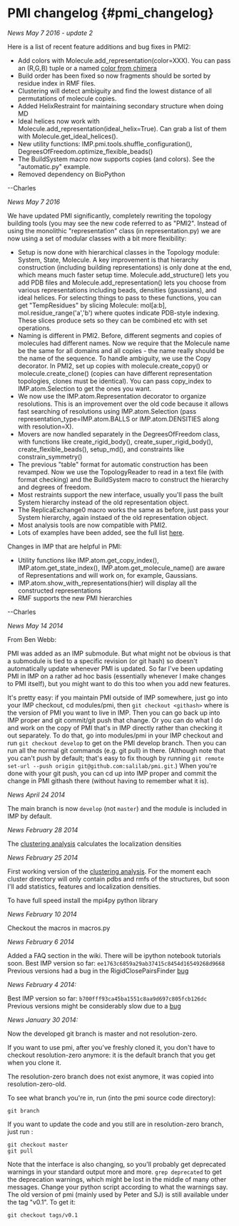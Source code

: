 PMI changelog {#pmi_changelog}
=============

*News May 7 2016 - update 2*

Here is a list of recent feature additions and bug fixes in PMI2:
* Add colors with Molecule.add_representation(color=XXX). You can pass an (R,G,B) tuple or a named [color from chimera](https://www.cgl.ucsf.edu/chimera/docs/UsersGuide/colortables.html)
* Build order has been fixed so now fragments should be sorted by residue index in RMF files.
* Clustering will detect ambiguity and find the lowest distance of all permutations of molecule copies.
* Added HelixRestraint for maintaining secondary structure when doing MD
* Ideal helices now work with Molecule.add_representation(ideal_helix=True). Can grab a list of them with Molecule.get_ideal_helices().
* New utility functions: IMP.pmi.tools.shuffle_configuration(), DegreesOfFreedom.optimize_flexible_beads()
* The BuildSystem macro now supports copies (and colors). See the "automatic.py" example.
* Removed dependency on BioPython

--Charles

*News May 7 2016*

We have updated PMI significantly, completely rewriting the topology building tools (you may see the new code referred to as "PMI2". Instead of using the monolithic "representation" class (in representation.py) we are now using a set of modular classes with a bit more flexibility:
* Setup is now done with hierarchical classes in the Topology module: System, State, Molecule. A key improvement is that hierarchy construction (including building representations) is only done at the end, which means much faster setup time. Molecule.add_structure() lets you add PDB files and Molecule.add_representation() lets you choose from various representations including beads, densities (gaussians), and ideal helices. For selecting things to pass to these functions, you can get "TempResidues" by slicing Molecule: mol[a:b], mol.residue_range('a','b') where quotes indicate PDB-style indexing. These slices produce sets so they can be combined etc with set operations.
* Naming is different in PMI2. Before, different segments and copies of molecules had different names. Now we require that the Molecule name be the same for all domains and all copies - the name really should be the name of the sequence. To handle ambiguity, we use the Copy decorator. In PMI2, set up copies with molecule.create_copy() or molecule.create_clone() (copies can have different representation topologies, clones must be identical). You can pass copy_index to IMP.atom.Selection to get the ones you want.
* We now use the IMP.atom.Representation decorator to organize resolutions. This is an improvement over the old code because it allows fast searching of resolutions using IMP.atom.Selection (pass representation_type=IMP.atom.BALLS or IMP.atom.DENSITIES along with resolution=X).
* Movers are now handled separately in the DegreesOfFreedom class, with functions like create_rigid_body(), create_super_rigid_body(), create_flexible_beads(), setup_md(), and constraints like constrain_symmetry()
* The previous "table" format for automatic construction has been revamped. Now we use the TopologyReader to read in a text file (with format checking) and the BuildSystem macro to construct the hierarchy and degrees of freedom.
* Most restraints support the new interface, usually you'll pass the built System hierarchy instead of the old representation object.
* The ReplicaExchange0 macro works the same as before, just pass your System hierarchy, again instaed of the old representation object.
* Most analysis tools are now compatible with PMI2. 
* Lots of examples have been added, see the full list [here](https://integrativemodeling.org/nightly/doc/ref/examples.html).

Changes in IMP that are helpful in PMI:
* Utility functions like IMP.atom.get_copy_index(), IMP.atom.get_state_index(), IMP.atom.get_molecule_name() are aware of Representations and will work on, for example, Gaussians.
* IMP.atom.show_with_representations(hier) will display all the constructed representations
* RMF supports the new PMI hierarchies

--Charles

*News May 14 2014*

From Ben Webb:

PMI was added as an IMP submodule. But what might not be obvious is that a submodule is tied to a specific revision (or git hash) so doesn't automatically update whenever PMI is updated. So far I've been updating PMI in IMP on a rather ad hoc basis (essentially whenever I make changes to PMI itself), but you might want to do this too when you add new features.

It's pretty easy: if you maintain PMI outside of IMP somewhere, just go into your IMP checkout, cd modules/pmi, then `git checkout <githash>` where <githash> is the version of PMI you want to live in IMP. Then you can go back up into IMP proper and git commit/git push that change. Or you can do what I do and work on the copy of PMI that's in IMP directly rather than checking it out separately. To do that, go into modules/pmi in your IMP checkout and run `git checkout develop` to get on the PMI develop branch. Then you can run all the normal git commands (e.g. git pull) in there. (Although note that you can't push by default; that's easy to fix though by running `git remote set-url --push origin git@github.com:salilab/pmi.git`.) When you're done with your git push, you can cd up into IMP proper and commit the change in PMI githash there (without having to remember what it is).

*News April 24 2014*

The main branch is now `develop` (not `master`) and the module is included
in IMP by default.

*News February 28 2014*

The [clustering analysis](http://nbviewer.ipython.org/github/salilab/pmi/blob/master/examples/analysis/clustering_analysis.ipynb?create=1) calculates the localization densities

*News February 25 2014*

First working version of the [clustering analysis](http://nbviewer.ipython.org/github/salilab/pmi/blob/master/examples/analysis/clustering_analysis.ipynb?create=1). For the moment each cluster directory will only contain pdbs and rmfs
of the structures, but soon I'll add statistics, features and localization densities.

To have full speed install the mpi4py python library


*News February 10 2014*

Checkout the macros in macros.py

*News February 6 2014*

Added a FAQ section in the wiki. There will be ipython notebook tutorials soon.
Best IMP version so far: `ee1763c6859a29ab37415c8454d16549268d9668`
Previous versions had a bug in the RigidClosePairsFinder [bug](https://github.com/salilab/pmi/issues/19)


*News February 4 2014:*

Best IMP version so far: `b700fff93ca45ba1551c8aa9d697c805fcb126dc`
Previous versions might be considerably slow due to a [bug](https://github.com/salilab/imp/issues/724)

*News January 30 2014:*

Now the developed git branch is master and not resolution-zero.

If you want to use pmi, after you've freshly cloned it,
you don't have to checkout resolution-zero anymore:
it is the default branch that you get when you clone it.

The resolution-zero branch does not exist anymore,
it was copied into resolution-zero-old.

To see what branch you're in, run (into the pmi source code directory):

    git branch

If you want to update the code and you still are in resolution-zero branch,
just run :

    git checkout master
    git pull

Note that the interface is also changing,
so you'll probably get deprecated warnings in your standard output more and more.
`grep deprecated`  to get the deprecation warnings, which might be lost in the middle of many other messages. Change your python script according to what the warnings say.
The old version of pmi (mainly used by Peter and SJ) is
still available under the tag "v0.1". To get it:

`git checkout tags/v0.1`
